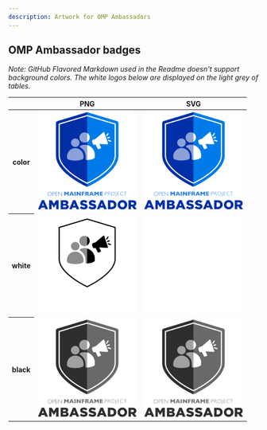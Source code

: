 ```yaml
---
description: Artwork for OMP Ambassadors 
---
```


## OMP Ambassador badges

*Note: GitHub Flavored Markdown used in the Readme doesn't support background colors. The white logos below are displayed on the light grey of tables.*

<table class="logos-table">
	<thead>
		<tr>
			<th></th>
			<th>PNG</th>
			<th>SVG</th>
		</tr>
	</thead>	
    <tbody>
		<tr>
			<th>color</th>
			<td><a href="color/omp-ambassador-color.png" download><img src="color/omp-ambassador-color.png" width="200"></a></td>
			<td><a href="color/omp-ambassador-color.svg" download><img src="color/omp-ambassador-color.svg" width="200"></a></td>
		</tr>
		<tr>
			<th>white</th>
			<td><a href="white/omp-ambassador-white.png" download><img src="white/omp-ambassador-white.png" width="200"></a></td>
			<td><a href="white/omp-ambassador-white.svg" download><img src="white/omp-ambassador-white.svg" width="200"></a></td>
		</tr>
		<tr>
			<th>black</th>
			<td><a href="black/omp-ambassador-black.png" download><img src="black/omp-ambassador-black.png" width="200"></a></td>
			<td><a href="black/omp-ambassador-black.svg" download><img src="black/omp-ambassador-black.svg" width="200"></a></td>
		</tr>
	</tbody>	
</table>



